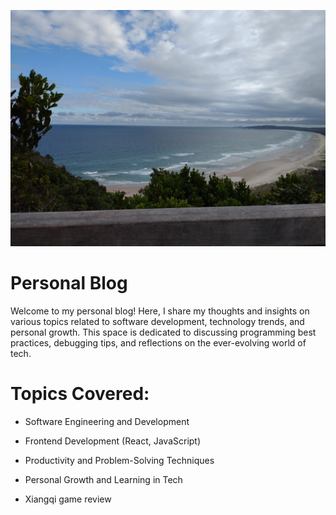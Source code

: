 ![tailwind-nextjs-banner](/public/static/images/aus.jpg)

# Personal Blog

Welcome to my personal blog! Here, I share my thoughts and insights on various topics related to software development, technology trends, and personal growth. This space is dedicated to discussing programming best practices, debugging tips, and reflections on the ever-evolving world of tech.

# Topics Covered:

- Software Engineering and Development

- Frontend Development (React, JavaScript)

- Productivity and Problem-Solving Techniques

- Personal Growth and Learning in Tech

- Xiangqi game review
